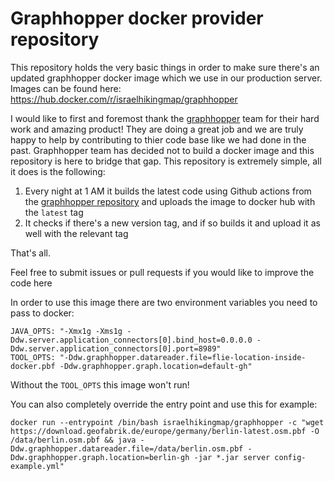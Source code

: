 # Graphhopper docker provider repository
This repository holds the very basic things in order to make sure there's an updated graphhopper docker image which we use in our production server.
Images can be found here:
https://hub.docker.com/r/israelhikingmap/graphhopper

I would like to first and foremost thank the [graphhopper](https://www.graphhopper.com/) team for their hard work and amazing product!
They are doing a great job and we are truly happy to help by contributing to thier code base like we had done in the past.
Graphhopper team has decided not to build a docker image and this repository is here to bridge that gap.
This repository is extremely simple, all it does is the following:
1. Every night at 1 AM it builds the latest code using Github actions from the [graphhopper repository](https://github.com/graphhopper/graphhopper) and uploads the image to docker hub with the `latest` tag
2. It checks if there's a new version tag, and if so builds it and upload it as well with the relevant tag

That's all.

Feel free to submit issues or pull requests if you would like to improve the code here

In order to use this image there are two environment variables you need to pass to docker:
```
JAVA_OPTS: "-Xmx1g -Xms1g -Ddw.server.application_connectors[0].bind_host=0.0.0.0 -Ddw.server.application_connectors[0].port=8989"
TOOL_OPTS: "-Ddw.graphhopper.datareader.file=flie-location-inside-docker.pbf -Ddw.graphhopper.graph.location=default-gh"
```

Without the `TOOL_OPTS` this image won't run!

You can also completely override the entry point and use this for example:
```
docker run --entrypoint /bin/bash israelhikingmap/graphhopper -c "wget https://download.geofabrik.de/europe/germany/berlin-latest.osm.pbf -O /data/berlin.osm.pbf && java -Ddw.graphhopper.datareader.file=/data/berlin.osm.pbf -Ddw.graphhopper.graph.location=berlin-gh -jar *.jar server config-example.yml"
```
